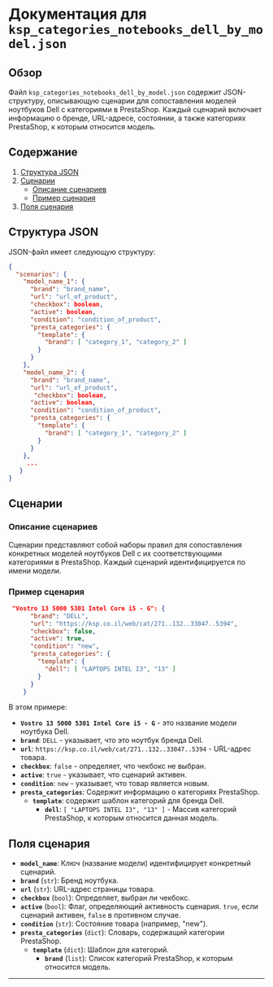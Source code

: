 # Документация для `ksp_categories_notebooks_dell_by_model.json`

## Обзор

Файл `ksp_categories_notebooks_dell_by_model.json` содержит JSON-структуру, описывающую сценарии для сопоставления моделей ноутбуков Dell с категориями в PrestaShop. Каждый сценарий включает информацию о бренде, URL-адресе, состоянии, а также категориях PrestaShop, к которым относится модель.

## Содержание

1. [Структура JSON](#структура-json)
2. [Сценарии](#сценарии)
    - [Описание сценариев](#описание-сценариев)
    - [Пример сценария](#пример-сценария)
3. [Поля сценария](#поля-сценария)

## Структура JSON

JSON-файл имеет следующую структуру:

```json
{
  "scenarios": {
    "model_name_1": {
      "brand": "brand_name",
      "url": "url_of_product",
      "checkbox": boolean,
      "active": boolean,
      "condition": "condition_of_product",
      "presta_categories": {
        "template": {
          "brand": [ "category_1", "category_2" ]
        }
      }
    },
    "model_name_2": {
      "brand": "brand_name",
      "url": "url_of_product",
       "checkbox": boolean,
      "active": boolean,
      "condition": "condition_of_product",
      "presta_categories": {
        "template": {
          "brand": [ "category_1", "category_2" ]
        }
      }
    },
     ...
   }
}
```

## Сценарии

### Описание сценариев

Сценарии представляют собой наборы правил для сопоставления конкретных моделей ноутбуков Dell с их соответствующими категориями в PrestaShop. Каждый сценарий идентифицируется по имени модели.

### Пример сценария

```json
 "Vostro 13 5000 5301 Intel Core i5 - G": {
      "brand": "DELL",
      "url": "https://ksp.co.il/web/cat/271..132..33047..5394",
      "checkbox": false,
      "active": true,
      "condition": "new",
      "presta_categories": {
        "template": {
          "dell": [ "LAPTOPS INTEL I3", "13" ]
        }
      }
    }
```

В этом примере:
- **`Vostro 13 5000 5301 Intel Core i5 - G`** - это название модели ноутбука Dell.
- **`brand`**:  `DELL` - указывает, что это ноутбук бренда Dell.
- **`url`**: `https://ksp.co.il/web/cat/271..132..33047..5394` - URL-адрес товара.
-  **`checkbox`**: `false` - определяет, что чекбокс не выбран.
- **`active`**: `true` - указывает, что сценарий активен.
- **`condition`**: `new` - указывает, что товар является новым.
- **`presta_categories`**:  Содержит информацию о категориях PrestaShop.
   - **`template`**: содержит шаблон категорий для бренда Dell.
      - **`dell`**: `[ "LAPTOPS INTEL I3", "13" ]` - Массив категорий PrestaShop, к которым относится данная модель.

## Поля сценария

*   **`model_name`**: Ключ (название модели) идентифицирует конкретный сценарий.
*   **`brand`** (`str`): Бренд ноутбука.
*   **`url`** (`str`): URL-адрес страницы товара.
*   **`checkbox`** (`bool`):  Определяет, выбран ли чекбокс.
*   **`active`** (`bool`): Флаг, определяющий активность сценария. `true`, если сценарий активен, `false` в противном случае.
*   **`condition`** (`str`): Состояние товара (например, "new").
*   **`presta_categories`** (`dict`): Словарь, содержащий категории PrestaShop.
    *   **`template`** (`dict`): Шаблон для категорий.
        *   **`brand`** (`list`): Список категорий PrestaShop, к которым относится модель.

---